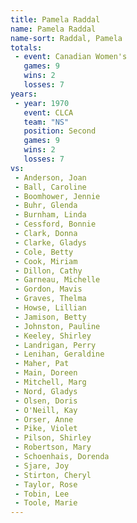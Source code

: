 ```yaml
---
title: Pamela Raddal
name: Pamela Raddal
name-sort: Raddal, Pamela
totals:
 - event: Canadian Women's
   games: 9
   wins: 2
   losses: 7
years:
 - year: 1970
   event: CLCA
   team: "NS"
   position: Second
   games: 9
   wins: 2
   losses: 7
vs:
 - Anderson, Joan
 - Ball, Caroline
 - Boomhower, Jennie
 - Buhr, Glenda
 - Burnham, Linda
 - Cessford, Bonnie
 - Clark, Donna
 - Clarke, Gladys
 - Cole, Betty
 - Cook, Miriam
 - Dillon, Cathy
 - Garneau, Michelle
 - Gordon, Mavis
 - Graves, Thelma
 - Howse, Lillian
 - Jamison, Betty
 - Johnston, Pauline
 - Keeley, Shirley
 - Landrigan, Perry
 - Lenihan, Geraldine
 - Maher, Pat
 - Main, Doreen
 - Mitchell, Marg
 - Nord, Gladys
 - Olsen, Doris
 - O'Neill, Kay
 - Orser, Anne
 - Pike, Violet
 - Pilson, Shirley
 - Robertson, Mary
 - Schoenhais, Dorenda
 - Sjare, Joy
 - Stirton, Cheryl
 - Taylor, Rose
 - Tobin, Lee
 - Toole, Marie
---
```


